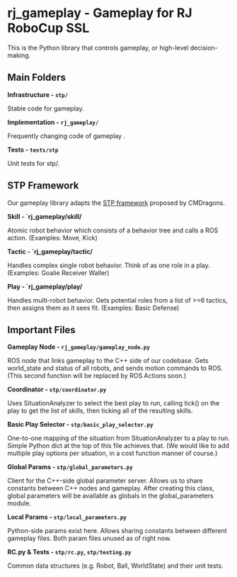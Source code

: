 # rj\_gameplay - Gameplay for RJ RoboCup SSL 

This is the Python library that controls gameplay, or high-level
decision-making. 

## Main Folders

**Infrastructure - `stp/`**

Stable code for gameplay.

**Implementation - `rj_gameplay/`**

Frequently changing code of gameplay .

**Tests - `tests/stp`**

Unit tests for stp/.

## STP Framework

Our gameplay library adapts the [STP
framework](https://citeseerx.ist.psu.edu/viewdoc/download?doi=10.1.1.61.1972&rep=rep1&type=pdf)
proposed by CMDragons.

**Skill - `rj_gameplay/skill/**

Atomic robot behavior which consists of a behavior tree and calls a ROS action.
(Examples: Move, Kick)

**Tactic - `rj_gameplay/tactic/**

Handles complex single robot behavior. Think of as one role in a play.
(Examples: Goalie Receiver Waller)

**Play - `rj_gameplay/play/**

Handles multi-robot behavior. Gets potential roles from a list of >=6 tactics,
then assigns them as it sees fit. (Examples: Basic Defense)

## Important Files

**Gameplay Node - `rj_gameplay/gameplay_node.py`**

ROS node that links gameplay to the C++ side of our codebase. Gets world\_state
and status of all robots, and sends motion commands to ROS.  (This second
function will be replaced by ROS Actions soon.)

**Coordinator - `stp/coordinator.py`**

Uses SituationAnalyzer to select the best play to run, calling tick() on the
play to get the list of skills, then ticking all of the resulting skills.

**Basic Play Selector - `stp/basic_play_selector.py`**

One-to-one mapping of the situation from SituationAnalyzer to a play to run.
Simple Python dict at the top of this file achieves that. (We would like to add
multiple play options per situation, in a cost function manner of course.)

**Global Params - `stp/global_parameters.py`**

Client for the C++-side global parameter server. Allows us to share constants
between C++ nodes and gameplay. After creating this class, global parameters
will be available as globals in the global\_parameters module.

**Local Params - `stp/local_parameters.py`**

Python-side params exist here. Allows sharing constants between different
gameplay files. Both param files unused as of right now.

**RC.py & Tests - `stp/rc.py`, `stp/testing.py`**

Common data structures (e.g. Robot, Ball, WorldState) and their unit tests.
